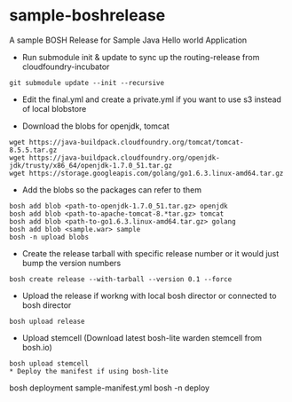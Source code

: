 # sample-boshrelease

A sample BOSH Release for Sample Java Hello world Application

* Run submodule init & update to sync up the routing-release from cloudfoundry-incubator
```
git submodule update --init --recursive
```

* Edit the final.yml and create a private.yml if you want to use s3 instead of local blobstore

* Download the blobs for openjdk, tomcat
```
wget https://java-buildpack.cloudfoundry.org/tomcat/tomcat-8.5.5.tar.gz
wget https://java-buildpack.cloudfoundry.org/openjdk-jdk/trusty/x86_64/openjdk-1.7.0_51.tar.gz
wget https://storage.googleapis.com/golang/go1.6.3.linux-amd64.tar.gz
```
* Add the blobs so the packages can refer to them
```
bosh add blob <path-to-openjdk-1.7.0_51.tar.gz> openjdk
bosh add blob <path-to-apache-tomcat-8.*tar.gz> tomcat
bosh add blob <path-to-go1.6.3.linux-amd64.tar.gz> golang
bosh add blob <sample.war> sample
bosh -n upload blobs
```


* Create the release tarball with specific release number or it would just bump the version numbers
```
bosh create release --with-tarball --version 0.1 --force
```

* Upload the release if workng with local bosh director or connected to bosh director
```
bosh upload release
```
* Upload stemcell (Download latest bosh-lite warden stemcell from bosh.io)
``` 
bosh upload stemcell
* Deploy the manifest if using bosh-lite
```
bosh deployment  sample-manifest.yml
bosh -n deploy
```
